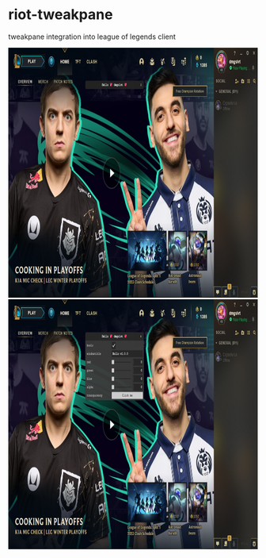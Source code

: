 # riot-tweakpane

tweakpane integration into league of legends client

<center>
<div align="center">
<img src="img/AuukqCl.png" width="896" height="504"/>
<img src="img/E4BaR1H.png" width="896" height="504"/>
</div>
</center>
